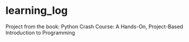 # learning_log
Project from the book: Python Crash Course: A Hands-On, Project-Based Introduction to Programming
